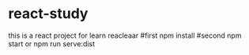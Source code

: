 # react-study
this is a react project for learn reacleaar
#first 
  npm install
#second
  npm start or npm run serve:dist
  
